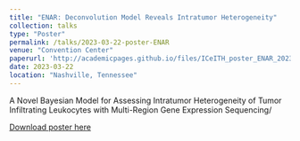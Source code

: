 ```yaml
---
title: "ENAR: Deconvolution Model Reveals Intratumor Heterogeneity"
collection: talks
type: "Poster"
permalink: /talks/2023-03-22-poster-ENAR
venue: "Convention Center"
paperurl: 'http://academicpages.github.io/files/ICeITH_poster_ENAR_2023_.pdf'
date: 2023-03-22
location: "Nashville, Tennessee"
---
```


A Novel Bayesian Model for Assessing Intratumor Heterogeneity of Tumor Infiltrating Leukocytes with Multi-Region Gene Expression Sequencing/

[Download poster here](http://academicpages.github.io/files/ICeITH_poster_ENAR_2023_.pdf)
